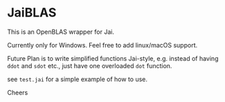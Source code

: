# JaiBLAS

This is an OpenBLAS wrapper for Jai. 

Currently only for Windows. Feel free to add linux/macOS support.

Future Plan is to write simplified functions Jai-style, e.g. instead of having `ddot` and `sdot` etc., just have one overloaded `dot` function.

see `test.jai` for a simple example of how to use.

Cheers